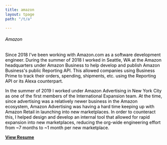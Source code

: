 ```yaml
---
title: amazon
layout: tpage
path: "/t/a"

---
```

###### <span style="color:black">Amazon</span>

<span style="color:black">Since 2018 I've been working with Amazon.com as a software development engineer. During the summer of 2018 I worked in Seattle, WA at the Amazon headquarters under Amazon Business to help develop and publish Amazon Business's public Reporting API. This allowed companies using Business Prime to track their orders, spending, shipments, etc. using the Reporting API or its Alexa counterpart.

<span style="color:black">In the summer of 2019 I worked under Amazon Advertising in New York City as one of the first members of the International Expansion team. At the time, since advertising was a relatively newer business in the Amazon ecosystem, Amazon Advertising was having a hard time keeping up with Amazon Retail in launching into new marketplaces. In order to counteract this, I helped design and develop an internal tool that allowed for rapid expansion into new marketplaces, reducing the org-wide engineering effort from ~7 months to ~1 month per new marketplace. 

[**View Resume**](https://drive.google.com/file/d/168gL-Z3YHDKkhA7HC0T0rEtZKC5XP-M2/view?usp=sharing)